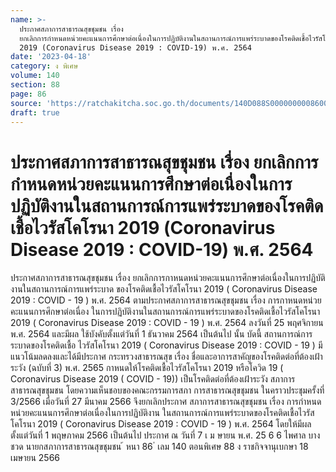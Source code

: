 ```yaml
---
name: >-
  ประกาศสภาการสาธารณสุขชุมชน เรื่อง
  ยกเลิกการกำหนดหน่วยคะแนนการศึกษาต่อเนื่องในการปฏิบัติงานในสถานการณ์การแพร่ระบาดของโรคติดเชื้อไวรัสโคโรนา
  2019 (Coronavirus Disease 2019 : COVID-19) พ.ศ. 2564
date: '2023-04-18'
category: ง พิเศษ
volume: 140
section: 88
page: 86
source: 'https://ratchakitcha.soc.go.th/documents/140D088S0000000008600.pdf'
draft: true
---
```


# ประกาศสภาการสาธารณสุขชุมชน เรื่อง ยกเลิกการกำหนดหน่วยคะแนนการศึกษาต่อเนื่องในการปฏิบัติงานในสถานการณ์การแพร่ระบาดของโรคติดเชื้อไวรัสโคโรนา 2019 (Coronavirus Disease 2019 : COVID-19) พ.ศ. 2564

ประกาศสภาการสาธารณสุขชุมชน เรื่อง ยกเลิกการกาหนดหน่วยคะแนนการศึกษาต่อเนื่องในการปฏิบัติงานในสถานการณ์การแพร่ระบาด ของโรคติดเชื้อไวรัสโคโรนา 2019 ( Coronavirus Disease 2019 : COVID - 19 ) พ.ศ. 2564 ตามประกาศสภาการสาธารณสุขชุมชน เรื่อง การกาหนดหน่วยคะแนนการศึกษาต่อเนื่อง ในการปฏิบัติงานในสถานการณ์การแพร่ระบาดของโรคติดเชื้อไวรัสโคโรนา 2019 ( Coronavirus Disease 2019 : COVID - 19 ) พ.ศ. 2564 ลงวันที่ 25 พฤศจิกายน พ.ศ. 2564 และมีผล ใช้บังคับตั้งแต่วันที่ 1 ธันวาคม 2564 เป็นต้นไป นั้น บัดนี้ สถานการณ์การระบาดของโรคติดเชื้อ ไวรัสโคโรนา 2019 ( Coronavirus Disease 2019 : COVID - 19 ) มีแนวโน้มลดลงและได้มีประกาศ กระทรวงสาธารณสุข เรื่อง ชื่อและอาการสาคัญของโรคติดต่อที่ต้องเฝ้าระวัง (ฉบับที่ 3) พ.ศ. 2565 กาหนดให้โรคติดเชื้อไวรัสโคโรนา 2019 หรือโควิด 19 ( Coronavirus Disease 2019 ( COVID - 19)) เป็นโรคติดต่อที่ต้องเฝ้าระวัง สภาการสาธารณสุขชุมชน โดยความเห็นชอบของคณะกรรมการสภา การสาธารณสุขชุมชน ในคราวประชุมครั้งที่ 3/2566 เมื่อวันที่ 27 มีนาคม 2566 จึงยกเลิกประกาศ สภาการสาธารณสุขชุมชน เรื่อง การกำหนดหน่วยคะแนนการศึกษาต่อเนื่องในการปฏิบัติงาน ในสถานการณ์การแพร่ระบาดของโรคติดเชื้อไวรัสโคโรนา 2019 ( Coronavirus Disease 2019 : COVID - 19 ) พ.ศ. 2564 โดยให้มีผลตั้งแต่วันที่ 1 พฤษภาคม 2566 เป็นต้นไป ประกาศ ณ วันที่ 7 เ ม ษายน พ.ศ. 25 6 6 ไพศาล บางชวด นายกสภาการสาธารณสุขชุมชน ้ หนา 86 ่ เลม 140 ตอนพิเศษ 88 ง ราชกิจจานุเบกษา 18 เมษายน 2566
